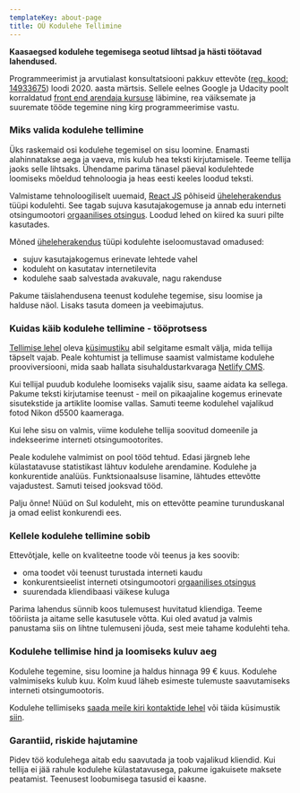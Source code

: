 ```yaml
---
templateKey: about-page
title: OÜ Kodulehe Tellimine
---
```

**Kaasaegsed kodulehe tegemisega seotud lihtsad ja hästi töötavad lahendused.**

Programmeerimist ja arvutialast konsultatsiooni pakkuv ettevõte ([reg. kood: 14933675](https://www.e-krediidiinfo.ee/14933675-KODULEHE%20TELLIMINE%20O%C3%9C)) loodi 2020. aasta märtsis.  Sellele eelnes Google ja Udacity poolt korraldatud [front end arendaja kursuse](https://graduation.udacity.com/confirm/AEKKNEEJ) läbimine, rea väiksemate ja suuremate tööde tegemine ning kirg programmeerimise vastu. 

### Miks valida kodulehe tellimine

Üks raskemaid osi kodulehe tegemisel on sisu loomine. Enamasti alahinnatakse aega ja vaeva, mis kulub hea teksti kirjutamisele. Teeme tellija jaoks selle lihtsaks. Ühendame parima tänasel päeval kodulehtede loomiseks mõeldud tehnoloogia ja heas eesti keeles loodud teksti.

Valmistame tehnoloogiliselt uuemaid,  [React JS](https://reactjs.org/) põhiseid [üheleherakendus](https://et.wikipedia.org/wiki/%C3%9Cheleherakendus) tüüpi kodulehti. See tagab sujuva kasutajakogemuse ja annab edu interneti otsingumootori [orgaanilises otsingus](https://support.google.com/google-ads/answer/6054492?hl=et). Loodud lehed on kiired ka suuri pilte kasutades. 

Mõned [üheleherakendus](https://et.wikipedia.org/wiki/%C3%9Cheleherakendus) tüüpi kodulehte iseloomustavad omadused:

* sujuv kasutajakogemus erinevate lehtede vahel
* koduleht on kasutatav internetilevita
* kodulehe saab salvestada avakuvale, nagu rakenduse

Pakume täislahendusena teenust kodulehe tegemise, sisu loomise ja halduse näol. Lisaks tasuta domeen ja veebimajutus.

### Kuidas käib kodulehe tellimine - tööprotsess

[Tellimise lehel](https://tellikoduleht.ee/kodulehe-tellimine/) oleva [küsimustiku](https://docs.google.com/forms/d/e/1FAIpQLSe9TPVo1_SMyTlpZ6Vo0StZv0H5aoo2-K_P01o9woEdOdUsMA/viewform) abil selgitame esmalt välja, mida tellija täpselt vajab. Peale kohtumist ja tellimuse saamist valmistame kodulehe prooviversiooni, mida saab hallata sisuhaldustarkvaraga [Netlify CMS](https://www.netlifycms.org/).

Kui tellijal puudub kodulehe loomiseks vajalik sisu, saame aidata ka sellega. Pakume teksti kirjutamise teenust - meil on pikaajaline kogemus erinevate sisutekstide ja artiklite loomise vallas. Samuti teeme kodulehel vajalikud fotod Nikon d5500 kaameraga.

Kui lehe sisu on valmis, viime kodulehe tellija soovitud domeenile ja indekseerime interneti otsingumootorites.

Peale kodulehe valmimist on pool tööd tehtud. Edasi järgneb lehe külastatavuse statistikast lähtuv kodulehe arendamine. Kodulehe ja konkurentide analüüs. Funktsionaalsuse lisamine, lähtudes ettevõtte vajadustest. Samuti teised jooksvad tööd. 

Palju õnne! Nüüd on Sul koduleht, mis on ettevõtte peamine turunduskanal ja omad eelist konkurendi ees. 

### Kellele kodulehe tellimine sobib

Ettevõtjale, kelle on kvaliteetne toode või teenus ja kes soovib:

* oma toodet või teenust turustada interneti kaudu
* konkurentsieelist interneti otsingumootori [orgaanilises otsingus](https://support.google.com/google-ads/answer/6054492?hl=et)
* suurendada kliendibaasi väikese kuluga

Parima lahendus sünnib koos tulemusest huvitatud kliendiga. Teeme tööriista ja aitame selle kasutusele võtta. Kui oled avatud ja valmis panustama siis on lihtne tulemuseni jõuda, sest meie tahame kodulehti teha.

### Kodulehe tellimise hind ja loomiseks kuluv aeg

Kodulehe tegemine, sisu loomine ja haldus hinnaga 99 € kuus. Kodulehe valmimiseks kulub kuu. Kolm kuud läheb esimeste tulemuste saavutamiseks interneti otsingumootoris.

Kodulehe tellimiseks [saada meile kiri kontaktide lehel](https://tellikoduleht.ee/kontaktid/) või täida küsimustik [siin](https://docs.google.com/forms/d/e/1FAIpQLSe9TPVo1_SMyTlpZ6Vo0StZv0H5aoo2-K_P01o9woEdOdUsMA/viewform).

### Garantiid, riskide hajutamine

Pidev töö kodulehega aitab edu saavutada ja toob vajalikud kliendid. Kui tellija ei jää rahule kodulehe külastatavusega, pakume igakuisete maksete peatamist. Teenusest loobumisega tasusid ei kaasne.
